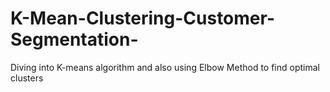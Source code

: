 # K-Mean-Clustering-Customer-Segmentation-
Diving into K-means algorithm and also using Elbow Method to find optimal clusters

